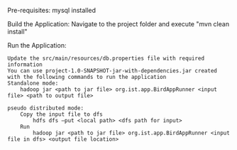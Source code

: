 Pre-requisites:
    mysql installed

Build the Application:
    Navigate to the project folder and execute
	    "mvn clean install"

Run the Application:

    Update the src/main/resources/db.properties file with required information
    You can use project-1.0-SNAPSHOT-jar-with-dependencies.jar created with the following commands to run the application
    Standalone mode:
        hadoop jar <path to jar file> org.ist.app.BirdAppRunner <input file> <path to output file>

    pseudo distributed mode:
        Copy the input file to dfs
            hdfs dfs –put <local path> <dfs path for input>
        Run
            hadoop jar <path to jar file> org.ist.app.BirdAppRunner <input file in dfs> <output file location>
